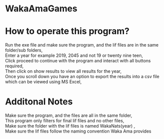 # WakaAmaGames
# How to operate this program?
Run the exe file and make sure the program, and the lif files are in the same folder/sub folders,  
Enter a year for example 2019, 2045 and not 19 or twenty nine teen,  
Click proceed to continue with the program and interact with all buttons required,  
Then click on show results to view all results for the year,  
Once you scroll down you have an option to export the results into a csv file which can be viewed using MS Excel,   

# Additonal Notes
Make sure the program, and the files are all in the same folder,  
This program only filters for final lif files and no other files,  
Make sure the folder with the lif files is named WakaNats(year) ,  
Make sure the lif files follow the naming convention Waka Ama provides  
